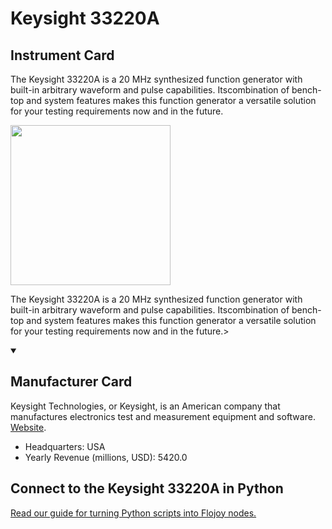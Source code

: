 
# Keysight 33220A

## Instrument Card

<div className="flex">

<div>

The Keysight 33220A is a 20 MHz synthesized function generator with built-in arbitrary waveform and pulse capabilities. Itscombination of bench-top and system features makes this function generator a versatile solution for your testing requirements now and in the future.

</div>

<img width="256" src="https://v5.airtableusercontent.com/v1/19/19/1691539200000/0Z9-qkK3OujEKcfh-E4f2w/5jF8nZFUoMXbyyxemWoLHnFDkImTYzUnmlLsp_wZxJReNiZFluA0ruaI_pN8jCljK6UeIzgFQG2eRY5-EttO-GAhElugvYBfdR5GXL_2xxs/IEZNCTKlIq9ZoEc4sY3UOCIfMYZ-Rf2s0TdBxlKxl3U"/>

</div>

The Keysight 33220A is a 20 MHz synthesized function generator with built-in arbitrary waveform and pulse capabilities. Itscombination of bench-top and system features makes this function generator a versatile solution for your testing requirements now and in the future.>

<details open>
<summary><h2>Manufacturer Card</h2></summary>

Keysight Technologies, or Keysight, is an American company that manufactures electronics test and measurement equipment and software. <a href="https://www.keysight.com/us/en/home.html">Website</a>.

<ul>
  <li>Headquarters: USA</li>
  <li>Yearly Revenue (millions, USD): 5420.0</li>
</ul>
</details>

## Connect to the Keysight 33220A in Python

[Read our guide for turning Python scripts into Flojoy nodes.](https://docs.flojoy.ai/custom-nodes/creating-custom-node/)



